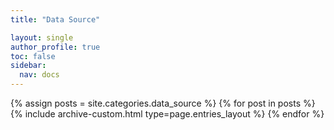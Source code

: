 ```yaml
---
title: "Data Source"

layout: single
author_profile: true
toc: false
sidebar:
  nav: docs
---
```


{% assign posts = site.categories.data_source %}
{% for post in posts %} {% include archive-custom.html type=page.entries_layout %} {% endfor %}
